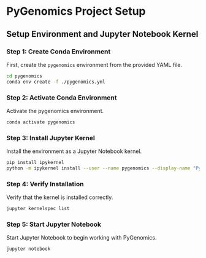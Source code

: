 # PyGenomics Project Setup

## Setup Environment and Jupyter Notebook Kernel

### Step 1: Create Conda Environment

First, create the `pygenomics` environment from the provided YAML file.

```bash
cd pygenomics
conda env create -f ./pygenomics.yml
```

### Step 2: Activate Conda Environment

Activate the pygenomics environment.

```bash
conda activate pygenomics
```

### Step 3: Install Jupyter Kernel

Install the environment as a Jupyter Notebook kernel.

```bash
pip install ipykernel
python -m ipykernel install --user --name pygenomics --display-name "PyGenomics"
```

### Step 4: Verify Installation

Verify that the kernel is installed correctly.

```bash
jupyter kernelspec list
```

### Step 5: Start Jupyter Notebook

Start Jupyter Notebook to begin working with PyGenomics.

```bash
jupyter notebook
```